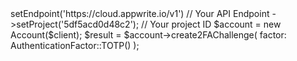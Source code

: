 <?php

use Getapp\Client;
use Getapp\Services\Account;
use Getapp\Enums\AuthenticationFactor;

$client = (new Client())
    ->setEndpoint('https://cloud.appwrite.io/v1') // Your API Endpoint
    ->setProject('5df5acd0d48c2'); // Your project ID

$account = new Account($client);

$result = $account->create2FAChallenge(
    factor: AuthenticationFactor::TOTP()
);